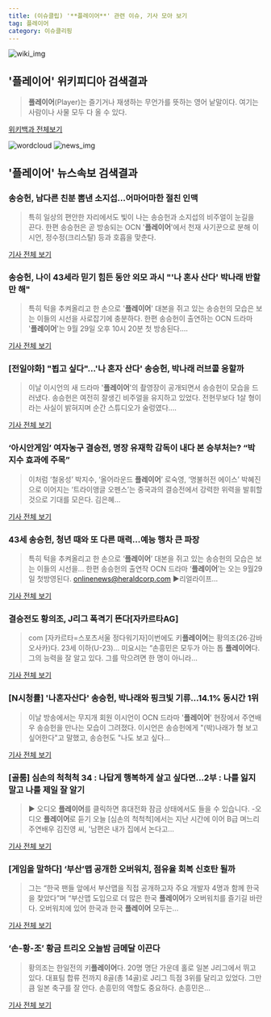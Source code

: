 ```yaml
---
title: (이슈클립) '**플레이어**' 관련 이슈, 기사 모아 보기
tag: 플레이어
category: 이슈클리핑
---
```

![wiki_img](https://user-images.githubusercontent.com/42597476/44503234-41136a80-a6d0-11e8-9071-6fc6418eafe4.png)
## **'**플레이어**'** 위키피디아 검색결과
>**플레이어**(Player)는 즐기거나 재생하는 무언가를 뜻하는 영어 낱말이다. 여기는 사람이나 사물 모두 다 올 수 있다.

<a href="https://ko.wikipedia.org/wiki/플레이어" target="_blank">위키백과 전체보기</a>

![wordcloud](https://s3.ap-northeast-2.amazonaws.com/lyrics101-wordcloud/2018-09-01-1535759322.png)
![news_img](https://user-images.githubusercontent.com/42597476/44507050-1206f400-a6e4-11e8-8d98-7ffbfebb353f.png)
## **'**플레이어**'** 뉴스속보 검색결과
### 송승헌, 남다른 친분 뽐낸 소지섭...어마어마한 절친 인맥

>특히 일상의 편안한 자리에서도 빛이 나는 송승헌과 소지섭의 비주얼이 눈길을 끈다. 한편 송승헌은 곧 방송되는 OCN '**플레이어**'에서 천재 사기꾼으로 분해 이시언, 정수정(크리스탈) 등과 호흡을 맞춘다.  

<a href="http://www.whitepaper.co.kr/news/articleView.html?idxno=112900" target="_blank">기사 전체 보기</a>

### 송승헌, 나이 43세라 믿기 힘든 동안 외모 과시 "'나 혼사 산다' 박나래 반할만 해"

>특히 턱을 추켜올리고 한 손으로 '**플레이어**' 대본을 쥐고 있는 송승헌의 모습은 보는 이들의 시선을 사로잡기에 충분하다. 한편 송승헌이 출연하는 OCN 드라마 '**플레이어**'는 9월 29일 오후 10시 20분 첫 방송된다....

<a href="http://www.asiatoday.co.kr/view.php?key=20180901000807491" target="_blank">기사 전체 보기</a>

### [전일야화] "뵙고 싶다"...'나 혼자 산다' 송승헌, 박나래 러브콜 응할까

>이날 이시언의 새 드라마 '**플레이어**'의 촬영장이 공개되면서 송승헌이 모습을 드러냈다. 송승헌은 여전히 잘생긴 비주얼을 유지하고 있었다. 전현무보다 1살 형이라는 사실이 밝혀지며 순간 스튜디오가 술렁였다....

<a href="http://www.xportsnews.com/?ac=article_view&entry_id=1014149" target="_blank">기사 전체 보기</a>

### ‘아시안게임’ 여자농구 결승전, 명장 유재학 감독이 내다 본 승부처는? “박지수 효과에 주목”

>이처럼 ‘철옹성’ 박지수, ‘올어라운드 **플레이어**’ 로숙영, ‘명불허전 에이스’ 박혜진으로 이어지는 ‘트라이앵글 오펜스’는 중국과의 결승전에서 강력한 위력을 발휘할 것으로 기대를 모은다. 김은혜...

<a href="http://www.sedaily.com/NewsView/1S4GTSPNSC" target="_blank">기사 전체 보기</a>

### 43세 송승헌, 청년 때와 또 다른 매력…예능 행차 큰 파장

>특히 턱을 추켜올리고 한 손으로 ‘**플레이어**’ 대본을 쥐고 있는 송승헌의 모습은 보는 이들의 시선을... 한편 송승헌의 출연작 OCN 드라마 ‘**플레이어**’는 오는 9월29일 첫방영된다. onlinenews@heraldcorp.com ▶리얼라이프...

<a href="http://news.heraldcorp.com/view.php?ud=20180901000003" target="_blank">기사 전체 보기</a>

### 결승전도 황의조, J리그 폭격기 뜬다[자카르타AG]

>com [자카르타=스포츠서울 정다워기자]이번에도 키**플레이어**는 황의조(26·감바오사카)다. 23세 이하(U-23)... 미요시는 “손흥민은 모두가 아는 톱 **플레이어**다. 그의 능력을 잘 알고 있다. 그를 막으려면 한 명이 아니라...

<a href="http://www.sportsseoul.com/news/read/675998" target="_blank">기사 전체 보기</a>

### [N시청률] '나혼자산다' 송승헌, 박나래와 핑크빛 기류…14.1% 동시간 1위

>이날 방송에서는 무지개 회원 이시언이 OCN 드라마 '**플레이어**' 현장에서 주연배우 송승헌을 만나는 모습이 그려졌다. 이시언은 송승헌에게 "(박)나래가 형 보고 싶어한다"고 말했고, 송승헌도 "나도 보고 싶다...

<a href="http://news1.kr/articles/?3414568" target="_blank">기사 전체 보기</a>

### [골룸] 심손의 척척척 34 : 나답게 행복하게 살고 싶다면…2부 : 나를 잃지 말고 나를 제일 잘 알기

>▶ 오디오 **플레이어**를 클릭하면 휴대전화 잠금 상태에서도 들을 수 있습니다. -오디오 **플레이어**로 듣기 오늘 [심손의 척척척]에서는 지난 시간에 이어 B급 며느리 주연배우 김진영 씨, '남편은 내가 집에서 논다고...

<a href="https://news.sbs.co.kr/news/endPage.do?news_id=N1004915834&plink=ORI&cooper=NAVER" target="_blank">기사 전체 보기</a>

### [게임을 말하다] ‘부산’맵 공개한 오버워치, 점유율 회복 신호탄 될까

>그는 “한국 팬들 앞에서 부산맵을 직접 공개하고자 주요 개발자 4명과 함께 한국을 찾았다”며 “부산맵 도입으로 더 많은 한국 **플레이어**가 오버워치를 즐기길 바란다. 오버워치에 있어 한국과 한국 **플레이어** 모두는...

<a href="http://www.sisajournal-e.com/biz/article/188559" target="_blank">기사 전체 보기</a>

### ‘손-황-조’ 황금 트리오 오늘밤 금메달 이끈다

>황의조는 한일전의 키**플레이어**다. 20명 명단 가운데 홀로 일본 J리그에서 뛰고 있다. 대표팀 합류 전까지 8골(총 14골)로 J리그 득점 3위를 달리고 있었다. 그만큼 일본 축구를 잘 안다. 손흥민의 역할도 중요하다. 손흥민은...

<a href="http://www.yeongnam.com/mnews/newsview.do?mode=newsView&newskey=20180901.010020711240001" target="_blank">기사 전체 보기</a>


